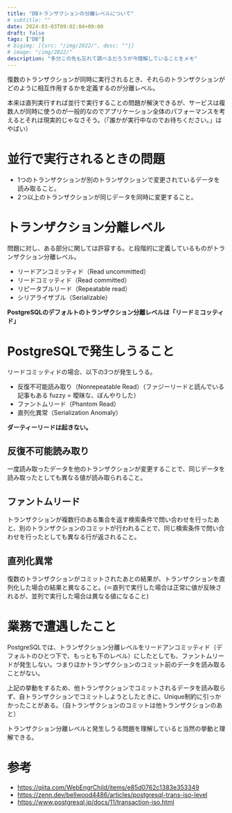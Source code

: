 ```yaml
---
title: "DBトランザクションの分離レベルについて"
# subtitle: ""
date: 2024-03-03T09:02:04+09:00
draft: false
tags: ["DB"]
# bigimg: [{src: "/img/2022/", desc: ""}]
# image: "/img/2022/"
description: "多分この先も忘れて調べるだろうが今理解していることをメモ"
---
```


復数のトランザクションが同時に実行されるとき、それらのトランザクションがどのように相互作用するかを定義するのが分離レベル。

<!--more-->

本来は直列実行すれば並行で実行することの問題が解決できるが、サービスは複数人が同時に使うのが一般的なのでアプリケーション全体のパフォーマンスを考えるとそれは現実的じゃなさそう。（「誰かが実行中なのでお待ちください。」はやばい）

# 並行で実行されるときの問題

- 1つのトランザクションが別のトランザクションで変更されているデータを読み取ること。
- 2つ以上のトランザクションが同じデータを同時に変更すること。

# トランザクション分離レベル

問題に対し、ある部分に関しては許容する。と段階的に定義しているものがトランザクション分離レベル。

- リードアンコミッティド（Read uncommitted）
- リードコミッティド（Read committed）
- リピータブルリード（Repeatable read）
- シリアライザブル（Serializable）

**PostgreSQLのデフォルトのトランザクション分離レベルは「リードミコッティド」**

# PostgreSQLで発生しうること

リードコミッティドの場合、以下の3つが発生しうる。

- 反復不可能読み取り（Nonrepeatable Read）（ファジーリードと読んでいる記事もある fuzzy = 曖昧な、ぼんやりした）
- ファントムリード（Phantom Read）
- 直列化異常（Serialization Anomaly）

**ダーティーリードは起きない。**

## 反復不可能読み取り

一度読み取ったデータを他のトランザクションが変更することで、同じデータを読み取ったとしても異なる値が読み取られること。

## ファントムリード

トランザクションが複数行のある集合を返す検索条件で問い合わせを行ったあと、別のトランザクションのコミットが行われることで、同じ検索条件で問い合わせを行ったとしても異なる行が返されること。

## 直列化異常

復数のトランザクションがコミットされたあとの結果が、トランザクションを直列化した場合の結果と異なること。(＝直列で実行した場合は正常に値が反映されるが、並列で実行した場合は異なる値になること)

# 業務で遭遇したこと

PostgreSQLでは、トランザクション分離レベルをリードアンコミッティド（デフォルトのひとつ下で、もっとも下のレベル）にしたとしても、ファントムリードが発生しない。つまりほかトランザクションのコミット前のデータを読み取ることがない。

上記の挙動をするため、他トランザクションでコミットされるデータを読み取らず、自トランザクションでコミットしようとしたときに、Unique制約に引っかかったことがある。（自トランザクションのコミットは他トランザクションのあと）

トランザクション分離レベルと発生しうる問題を理解していると当然の挙動と理解できる。

# 参考

- https://qiita.com/WebEngrChild/items/e85d0762c1383e353349
- https://zenn.dev/bellwood4486/articles/postgresql-trans-iso-level
- https://www.postgresql.jp/docs/11/transaction-iso.html
